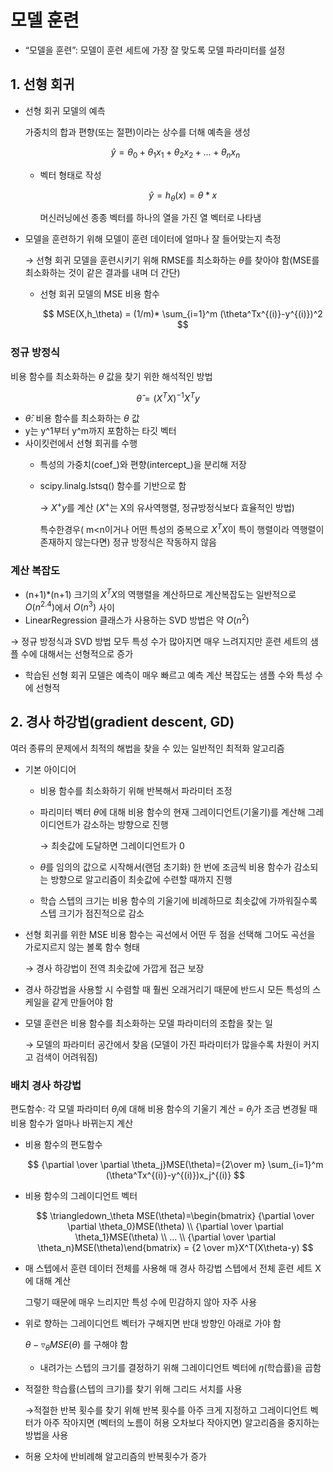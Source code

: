 # 모델 훈련

- “모델을 훈련”: 모델이 훈련 세트에 가장 잘 맞도록 모델 파라미터를 설정

## 1. 선형 회귀

- 선형 회귀 모델의 예측
    
    가중치의 합과 편향(또는 절편)이라는 상수를 더해 예측을 생성
    
    $$
    \hat{y}= \theta_0 + \theta_1x_1+ \theta_2x_2+...+\theta_nx_n
    $$
    
    - 벡터 형태로 작성
        
        $$
        \hat{y}= h_\theta(x)=\theta *x
        $$
        
        머신러닝에선 종종 벡터를 하나의 열을 가진 열 벡터로 나타냄
        
- 모델을 훈련하기 위해 모델이 훈련 데이터에 얼마나 잘 들어맞는지 측정
    
    → 선형 회귀 모델을 훈련시키기 위해 RMSE를 최소화하는 $\theta$를 찾아야 함(MSE를 최소화하는 것이 같은 결과를 내며 더 간단)
    
    - 선형 회귀 모델의 MSE 비용 함수
        
        $$
        MSE(X,h_\theta) = (1/m)* \sum_{i=1}^m (\theta^Tx^{(i)}-y^{(i)})^2
        $$
        

### 정규 방정식

비용 함수를 최소화하는 $\theta$ 값을 찾기 위한 해석적인 방법

$$
\hat{\theta}=(X^TX)^{-1}X^Ty
$$

- $\hat{\theta}$: 비용 함수를 최소화하는 $\theta$ 값
- y는 y^1부터 y^m까지 포함하는 타깃 벡터
- 사이킷런에서 선형 회귀를 수행
    - 특성의 가중치(coef_)와 편향(intercept_)을 분리해 저장
    - scipy.linalg.lstsq() 함수를 기반으로 함
        
        → $X^+y$를 계산 ($X^+$는 X의 유사역행렬, 정규방정식보다 효율적인 방법)
        
        특수한경우( m<n이거나 어떤 특성의 중복으로 $X^TX$이 특이 행렬이라 역행렬이 존재하지 않는다면) 정규 방정식은 작동하지 않음
        

### 계산 복잡도

- (n+1)*(n+1) 크기의 $X^TX$의 역행렬을 계산하므로 계산복잡도는 일반적으로 $O(n^{2.4})$에서 $O(n^{3})$ 사이
- LinearRegression 클래스가 사용하는 SVD 방법은 약 $O(n^2)$

→ 정규 방정식과 SVD 방법 모두 특성 수가 많아지면 매우 느려지지만 훈련 세트의 샘플 수에 대해서는 선형적으로 증가

- 학습된 선형 회귀 모델은 예측이 매우 빠르고 예측 계산 복잡도는 샘플 수와 특성 수에 선형적

## 2. 경사 하강법(gradient descent, GD)

여러 종류의 문제에서 최적의 해법을 찾을 수 있는 일반적인 최적화 알고리즘

- 기본 아이디어
    - 비용 함수를 최소화하기 위해 반복해서 파라미터 조정
    - 파리미터 벡터 $\theta$에 대해 비용 함수의 현재 그레이디언트(기울기)를 계산해 그레이디언트가 감소하는 방향으로 진행
        
        → 최솟값에 도달하면 그레이디언트가 0
        
    - $\theta$를 임의의 값으로 시작해서(랜덤 초기화) 한 번에 조금씩 비용 함수가 감소되는 방향으로 알고리즘이 최솟값에 수련할 때까지 진행
    - 학습 스텝의 크기는 비용 함수의 기울기에 비례하므로 최솟값에 가까워질수록 스텝 크기가 점진적으로 감소
- 선형 회귀를 위한 MSE 비용 함수는 곡선에서 어떤 두 점을 선택해 그어도 곡선을 가로지르지 않는 볼록 함수 형태
    
    → 경사 하강법이 전역 최솟값에 가깝게 접근 보장
    
- 경사 하강법을 사용할 시 수렴할 때 훨씬 오래거리기 때문에 반드시 모든 특성의 스케일을 같게 만들어야 함
- 모델 훈련은 비용 함수를 최소화하는 모델 파라미터의 조합을 찾는 일
    
    → 모델의 파라미터 공간에서 찾음 (모델이 가진 파라미터가 많을수록 차원이 커지고 검색이 어려워짐)
    

### 배치 경사 하강법

편도함수: 각 모델 파라미터 $\theta_j$에 대해 비용 함수의 기울기 계산 = $\theta_j$가 조금 변경될 때 비용 함수가 얼마나 바뀌는지 계산 

- 비용 함수의 편도함수
    
    $$
    {\partial \over \partial \theta_j}MSE(\theta)={2\over m} \sum_{i=1}^m (\theta^Tx^{(i)}-y^{(i)})x_j^{(i)}
    $$
    
- 비용 함수의 그레이디언트 벡터
    
    $$
    \triangledown_\theta MSE(\theta)=\begin{bmatrix} {\partial \over \partial \theta_0}MSE(\theta) \\ {\partial \over \partial \theta_1}MSE(\theta) \\ ... \\ {\partial \over \partial \theta_n}MSE(\theta)\end{bmatrix} = {2 \over m}X^T(X\theta-y)
    $$
    
- 매 스텝에서 훈련 데이터 전체를 사용해 매 경사 하강법 스텝에서 전체 훈련 세트 X에 대해 계산
    
    그렇기 때문에 매우 느리지만 특성 수에 민감하지 않아 자주 사용
    
- 위로 향하는 그레이디언트 벡터가 구해지면 반대 방향인 아래로 가야 함
    
    $\theta- \triangledown_\theta MSE(\theta)$ 를 구해야 함
    
    - 내려가는 스텝의 크기를 결정하기 위해 그레이디언트 벡터에 $\eta$(학습률)을 곱함
- 적절한 학습률(스텝의 크기)를 찾기 위해 그리드 서치를 사용
    
    →적절한 반복 횟수를 찾기 위해 반복 횟수를 아주 크게 지정하고 그레이디언트 벡터가 아주 작아지면 (벡터의 노름이 허용 오차보다 작아지면) 알고리즘을 중지하는 방법을 사용
    
- 허용 오차에 반비례해 알고리즘의 반복횟수가 증가